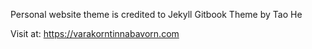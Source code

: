 Personal website theme is credited to Jekyll Gitbook Theme by Tao He

Visit at: https://varakorntinnabavorn.com
